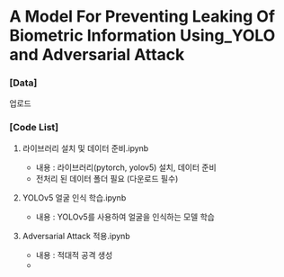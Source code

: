 # A Model For Preventing Leaking Of Biometric Information Using_YOLO and Adversarial Attack

### [Data]
업로드 

### [Code List]
1. 라이브러리 설치 및 데이터 준비.ipynb  
   - 내용 : 라이브러리(pytorch, yolov5) 설치, 데이터 준비  
   - 전처리 된 데이터 폴더 필요 (다운로드 필수)  

2. YOLOv5 얼굴 인식 학습.ipynb
   - 내용 : YOLOv5를 사용하여 얼굴을 인식하는 모델 학습  

3. Adversarial Attack 적용.ipynb
   - 내용 : 적대적 공격 생성
   - 
